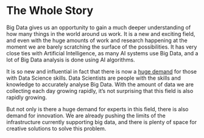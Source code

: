 # The Whole Story

Big Data gives us an opportunity to gain a much deeper understanding of how many things in the world around us work. It is a new and exciting field, and even with the huge amounts of work and research happening at the moment we are barely scratching the surface of the possibilities. It has very close ties with Artificial Intelligence, as many AI systems use Big Data, and a lot of Big Data analysis is done using AI algorithms.

It is so new and influential in fact that there is now a [huge demand](https://economicgraph.linkedin.com/resources/linkedin-workforce-report-august-2018) for those with Data Science skills. Data Scientists are people with the skills and knowledge to accurately analyse Big Data. With the amount of data we are collecting each day growing rapidly, it’s not surprising that this field is also rapidly growing.

But not only is there a huge demand for experts in this field, there is also demand for innovation. We are already pushing the limits of the infrastructure currently supporting big data, and there is plenty of space for creative solutions to solve this problem.
